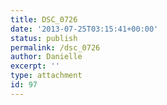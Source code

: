 ```yaml
---
title: DSC_0726
date: '2013-07-25T03:15:41+00:00'
status: publish
permalink: /dsc_0726
author: Danielle
excerpt: ''
type: attachment
id: 97
---
```

<!DOCTYPE html PUBLIC "-//W3C//DTD HTML 4.0 Transitional//EN" "http://www.w3.org/TR/REC-html40/loose.dtd">
<?xml encoding="UTF-8">
